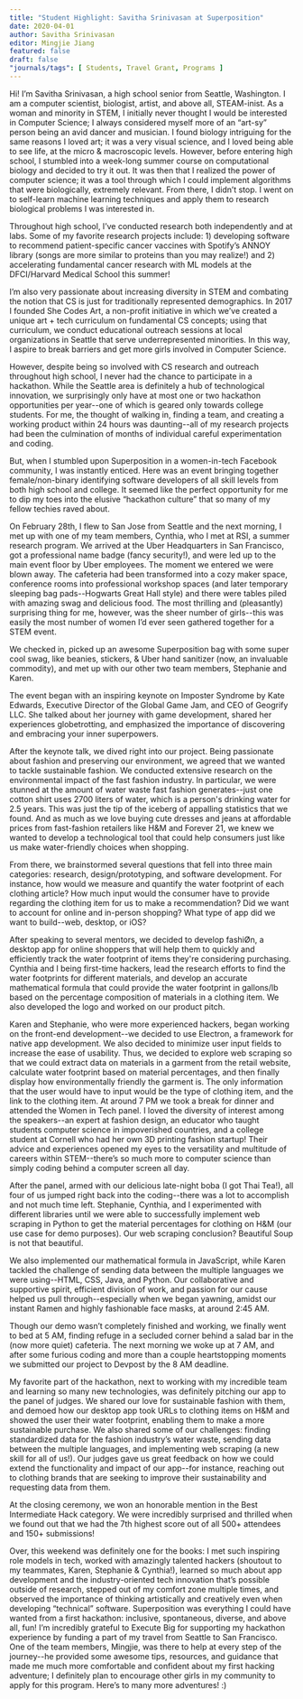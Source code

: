 ```yaml
---
title: "Student Highlight: Savitha Srinivasan at Superposition"
date: 2020-04-01
author: Savitha Srinivasan
editor: Mingjie Jiang
featured: false
draft: false
"journals/tags": [ Students, Travel Grant, Programs ]
---
```


Hi! I’m Savitha Srinivasan, a high school senior from Seattle, Washington. I am a computer scientist, biologist, artist, and above all, STEAM-inist. As a woman and minority in STEM, I initially never thought I would be interested in Computer Science; I always considered myself more of an “art-sy” person being an avid dancer and musician. I found biology intriguing for the same reasons I  loved art; it was a very visual science, and I loved being able to see life, at the micro & macroscopic levels. However, before entering high school, I stumbled into a week-long summer course on computational biology and decided to try it out. It was then that I realized the power of computer science; it was a tool through which I could implement algorithms that were biologically, extremely relevant. From there, I didn’t stop. I went on to self-learn machine learning techniques and apply them to research biological problems I was interested in. 

Throughout high school, I’ve conducted research both independently and at labs. Some of my favorite research projects include: 1) developing software to recommend patient-specific cancer vaccines with Spotify’s ANNOY library (songs are more similar to proteins than you may realize!) and 2) accelerating fundamental cancer research with ML models at the DFCI/Harvard Medical School this summer! 

I’m also very passionate about increasing diversity in STEM and combating the notion that CS is just for traditionally represented demographics. In 2017 I founded She Codes Art, a non-profit initiative in which we’ve created a unique art + tech curriculum on fundamental CS concepts; using that curriculum, we conduct educational outreach sessions at local organizations in Seattle that serve underrepresented minorities. In this way, I aspire to break barriers and get more girls involved in Computer Science. 

However, despite being so involved with CS research and outreach throughout high school, I never had the chance to participate in a hackathon. While the Seattle area is definitely a hub of technological innovation, we surprisingly only have at most one or two hackathon opportunities per year--one of which is geared only towards college students. For me, the thought of walking in, finding a team, and creating a working product within 24 hours was daunting--all of my research projects had been the culmination of months of individual careful experimentation and coding. 

But, when I stumbled upon Superposition in a women-in-tech Facebook community, I was instantly enticed. Here was an event bringing together female/non-binary identifying software developers of all skill levels from both high school and college. It seemed like the perfect opportunity for me to dip my toes into the elusive “hackathon culture” that so many of my fellow techies raved about. 

On February 28th, I flew to San Jose from Seattle and the next morning, I met up with one of my team members, Cynthia, who I met at RSI, a summer research program. We arrived at the Uber Headquarters in San Francisco, got a professional name badge (fancy security!), and were led up to the main event floor by Uber employees. The moment we entered we were blown away. The cafeteria had been transformed into a cozy maker space, conference rooms into professional workshop spaces (and later temporary sleeping bag pads--Hogwarts Great Hall style) and there were tables piled with amazing swag and delicious food. The most thrilling and (pleasantly) surprising thing for me, however, was the sheer number of girls--this was easily the most number of women I’d ever seen gathered together for a STEM event.

We checked in, picked up an awesome Superposition bag with some super cool swag, like beanies, stickers, & Uber hand sanitizer (now, an invaluable commodity), and met up with our other two team members, Stephanie and Karen. 

The event began with an inspiring keynote on Imposter Syndrome by Kate Edwards, Executive Director of the Global Game Jam, and CEO of Geogrify LLC. She talked about her journey with game development, shared her experiences globetrotting, and emphasized the importance of discovering and embracing your inner superpowers. 

After the keynote talk, we dived right into our project. Being passionate about fashion and preserving our environment, we agreed that we wanted to tackle sustainable fashion. We conducted extensive research on the environmental impact of the fast fashion industry. In particular, we were stunned at the amount of water waste fast fashion generates--just one cotton shirt uses 2700 liters of water, which is a person's drinking water for 2.5 years. This was just the tip of the iceberg of appalling statistics that we found. And as much as we love buying cute dresses and jeans at affordable prices from fast-fashion retailers like H&M and Forever 21, we knew we wanted to develop a technological tool that could help consumers just like us make water-friendly choices when shopping. 

From there, we brainstormed several questions that fell into three main categories: research, design/prototyping, and software development. For instance, how would we measure and quantify the water footprint of each clothing article? How much input would the consumer have to provide regarding the clothing item for us to make a recommendation? Did we want to account for online and in-person shopping? What type of app did we want to build--web, desktop, or iOS? 

After speaking to several mentors, we decided to develop fashiØn, a desktop app for online shoppers that will help them to quickly and efficiently track the water footprint of items they're considering purchasing. Cynthia and I being first-time hackers, lead the research efforts to find the water footprints for different materials, and develop an accurate mathematical formula that could provide the water footprint in gallons/lb based on the percentage composition of materials in a clothing item. We also developed the logo and worked on our product pitch. 

Karen and Stephanie, who were more experienced hackers, began working on the front-end development--we decided to use Electron, a framework for native app development. We also decided to minimize user input fields to increase the ease of usability. Thus, we decided to explore web scraping so that we could extract data on materials in a garment from the retail website, calculate water footprint based on material percentages, and then finally display how environmentally friendly the garment is. The only information that the user would have to input would be the type of clothing item, and the link to the clothing item. 
At around 7 PM we took a break for dinner and attended the Women in Tech panel. I loved the diversity of interest among the speakers--an expert at fashion design, an educator who taught students computer science in impoverished countries, and a college student at Cornell who had her own 3D printing fashion startup! Their advice and experiences opened my eyes to the versatility and multitude of careers within STEM--there’s so much more to computer science than simply coding behind a computer screen all day. 

After the panel, armed with our delicious late-night boba (I got Thai Tea!), all four of us jumped right back into the coding--there was a lot to accomplish and not much time left. Stephanie, Cynthia, and I experimented with different libraries until we were able to successfully implement web scraping in Python to get the material percentages for clothing on H&M (our use case for demo purposes). Our web scraping conclusion? Beautiful Soup is not that beautiful. 

We also implemented our mathematical formula in JavaScript, while Karen tackled the challenge of sending data between the multiple languages we were using--HTML, CSS, Java, and Python. Our collaborative and supportive spirit, efficient division of work, and passion for our cause helped us pull through--especially when we began yawning, amidst our instant Ramen and highly fashionable face masks, at around 2:45 AM. 

Though our demo wasn’t completely finished and working, we finally went to bed at 5 AM, finding refuge in a secluded corner behind a salad bar in the (now more quiet) cafeteria. The next morning we woke up at 7 AM, and after some furious coding and more than a couple heartstopping moments we submitted our project to Devpost by the 8 AM deadline.  

My favorite part of the hackathon, next to working with my incredible team and learning so many new technologies, was definitely pitching our app to the panel of judges. We shared our love for sustainable fashion with them, and demoed how our desktop app took URLs to clothing items on H&M and showed the user their water footprint, enabling them to make a more sustainable purchase. We also shared some of our challenges: finding standardized data for the fashion industry’s water waste, sending data between the multiple languages, and implementing web scraping (a new skill for all of us!). Our judges gave us great feedback on how we could extend the functionality and impact of our app--for instance, reaching out to clothing brands that are seeking to improve their sustainability and requesting data from them. 

At the closing ceremony, we won an honorable mention in the Best Intermediate Hack category. We were incredibly surprised and thrilled when we found out that we had the 7th highest score out of all 500+ attendees and 150+ submissions! 

Over, this weekend was definitely one for the books: I met such inspiring role models in tech, worked with amazingly talented hackers (shoutout to my teammates, Karen, Stephanie & Cynthia!), learned so much about app development and the industry-oriented tech innovation that’s possible outside of research, stepped out of my comfort zone multiple times, and observed the importance of thinking artistically and creatively even when developing “technical” software. Superposition was everything I could have wanted from a first hackathon: inclusive, spontaneous, diverse, and above all, fun! I’m incredibly grateful to Execute Big for supporting my hackathon experience by funding a part of my travel from Seattle to San Francisco. One of the team members, Mingjie, was there to help at every step of the journey--he provided some awesome tips, resources, and guidance that made me much more comfortable and confident about my first hacking adventure; I definitely plan to encourage other girls in my community to apply for this program. Here’s to many more adventures! :)  
